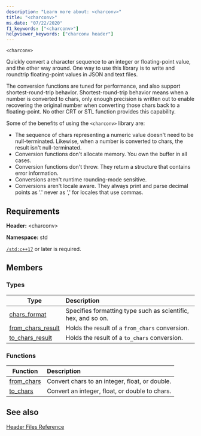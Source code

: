 ```yaml
---
description: "Learn more about: <charconv>"
title: "<charconv>"
ms.date: "07/22/2020"
f1_keywords: ["<charconv>"]
helpviewer_keywords: ["charconv header"]
---
```


`<charconv>`

Quickly convert a character sequence to an integer or floating-point value, and the other way around.
One way to use this library is to write and roundtrip floating-point values in JSON and text files.

The conversion functions are tuned for performance, and also support shortest-round-trip behavior. Shortest-round-trip behavior means when a number is converted to chars, only enough precision is written out to enable recovering the original number when converting those chars back to a floating-point. No other CRT or STL function provides this capability.

Some of the benefits of using the `<charconv>` library are:

- The sequence of chars representing a numeric value doesn't need to be null-terminated. Likewise, when a number is converted to chars, the result isn't null-terminated.
- Conversion functions don't allocate memory. You own the buffer in all cases.
- Conversion functions don't throw. They return a structure that contains error information.
- Conversions aren't runtime rounding-mode sensitive.
- Conversions aren't locale aware. They always print and parse decimal points as '.' never as ',' for locales that use commas.

## Requirements

**Header:** \<charconv>

**Namespace:** std

[`/std:c++17`](../build/reference/std-specify-language-standard-version.md) or later is required.

## Members

### Types

| Type | Description |
|-|:-|
| [chars_format](chars-format-class.md) | Specifies formatting type such as scientific, hex, and so on. |
| [from_chars_result](from-chars-result-structure.md) | Holds the result of a `from_chars` conversion. |
| [to_chars_result](to-chars-result-structure.md) | Holds the result of a `to_chars` conversion. |

### Functions

| Function | Description |
|-|:-|
| [from_chars](charconv-functions.md#from_chars) | Convert chars to an integer, float, or double. |
| [to_chars](charconv-functions.md#to_chars)| Convert an integer, float, or double to chars. |

## See also

[Header Files Reference](cpp-standard-library-header-files.md)
